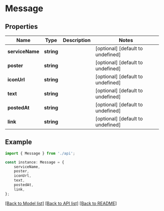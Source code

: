 # Message


## Properties

Name | Type | Description | Notes
------------ | ------------- | ------------- | -------------
**serviceName** | **string** |  | [optional] [default to undefined]
**poster** | **string** |  | [optional] [default to undefined]
**iconUrl** | **string** |  | [optional] [default to undefined]
**text** | **string** |  | [optional] [default to undefined]
**postedAt** | **string** |  | [optional] [default to undefined]
**link** | **string** |  | [optional] [default to undefined]

## Example

```typescript
import { Message } from './api';

const instance: Message = {
    serviceName,
    poster,
    iconUrl,
    text,
    postedAt,
    link,
};
```

[[Back to Model list]](../README.md#documentation-for-models) [[Back to API list]](../README.md#documentation-for-api-endpoints) [[Back to README]](../README.md)

